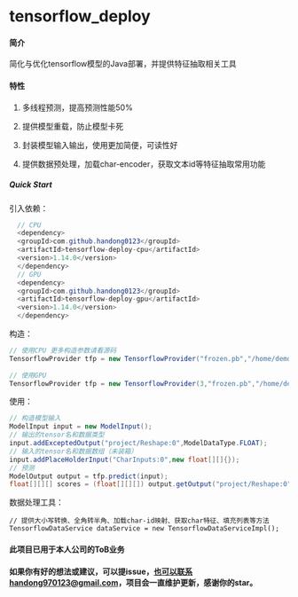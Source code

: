 # tensorflow_deploy
#### 简介

简化与优化tensorflow模型的Java部署，并提供特征抽取相关工具




#### 特性

1. 多线程预测，提高预测性能50%

2. 提供模型重载，防止模型卡死

3. 封装模型输入输出，使用更加简便，可读性好

4. 提供数据预处理，加载char-encoder，获取文本id等特征抽取常用功能

   

##### Quick Start

引入依赖：
```java
  // CPU
  <dependency>
  <groupId>com.github.handong0123</groupId>
  <artifactId>tensorflow-deploy-cpu</artifactId>
  <version>1.14.0</version>
  </dependency>
  // GPU    
  <dependency>
  <groupId>com.github.handong0123</groupId>
  <artifactId>tensorflow-deploy-gpu</artifactId>
  <version>1.14.0</version>
  </dependency>
```

构造：

```java
// 使用CPU 更多构造参数请看源码
TensorflowProvider tfp = new TensorflowProvider("frozen.pb","/home/demo");
    
// 使用GPU
TensorflowProvider tfp = new TensorflowProvider(3,"frozen.pb","/home/demo","0,1,2");
```

使用：

```java
// 构造模型输入
ModelInput input = new ModelInput();
// 输出的tensor名和数据类型
input.addExceptedOutput("project/Reshape:0",ModelDataType.FLOAT);
// 输入的tensor名和数据数组（未装箱）
input.addPlaceHolderInput("CharInputs:0",new float[][]{});
// 预测
ModelOutput output = tfp.predict(input);
float[][][] scores = (float[][][]) output.getOutput("project/Reshape:0");
```

数据处理工具：

```
// 提供大小写转换、全角转半角、加载char-id映射、获取char特征、填充列表等方法
TensorflowDataService dataService = new TensorflowDataServiceImpl();

```


#### 此项目已用于本人公司的ToB业务
#### 如果你有好的想法或建议，可以提issue，也可以联系handong970123@gmail.com，项目会一直维护更新，感谢你的star。

